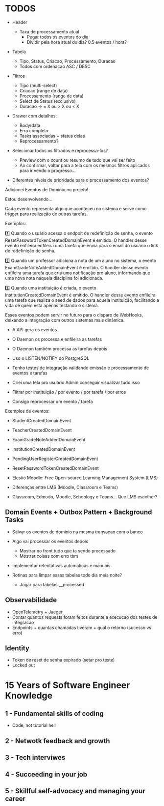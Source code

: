 # TODOS

- Header
    - Taxa de processamento atual
        - Pegar todos os eventos do dia
        - Dividir pela hora atual do dia? 0.5 eventos / hora?

- Tabela
    - Tipo, Status, Criacao, Processamento, Duracao
    - Todos com ordenacao ASC / DESC

- Filtros
    - Tipo (multi-select)
    - Criacao (range de data)
    - Processamento (range de data)
    - Select de Status (exclusivo)
    - Duracao -> = X ou > X ou < X

- Drawer com detalhes:
    - Body/data
    - Erro completo
    - Tasks associadas + status delas
    - Reprocessamento?

- Selecionar todos os filtrados e reprocessa-los?
    - Preview com o count ou resumo de tudo que vai ser feito
    - Ao confirmar, voltar para a tela com os mesmos filtros aplicados para ir vendo o progresso...




- Diferentes niveis de prioridade para o processamento dos eventos?






Adicionei Eventos de Domínio no projeto!

Estou desenvolvendo...

Cada evento representa algo que aconteceu no sistema e serve como trigger para realização de outras tarefas.

Exemplos:

1️⃣ Quando o usuário acessa o endpoit de redefinição de senha, o evento ResetPasswordTokenCreatedDomainEvent é emitido.
O handler desse evento enfileira enfileira uma tarefa que envia para o email do usuário o link de redefinição de senha.

2️⃣ Quando um professor adiciona a nota de um aluno no sistema, o evento ExamGradeNoteAddedDomainEvent é emitido.
O handler desse evento enfileira uma tarefa que cria uma notificação pro aluno, informando que uma nova nota naquela disciplina foi adicionada.

3️⃣ Quando uma instituição é criada, o evento InstitutionCreatedDomainEvent é emitido.
O handler desse evento enfileira uma tarefa que realiza o seed de dados para aquela instituição, facilitando a vida de quem está apenas testando o sistema.

Esses eventos podem servir no futuro para o disparo de WebHooks, deixando a integração com outros sistemas mais dinâmica.

- A API gera os eventos
- O Daemon os processa e enfileira as tarefas
- O Daemon também processa as tarefas depois
- Uso o LISTEN/NOTIFY do PostgreSQL
- Tenho testes de integração validando emissão e processamento de eventos e tarefas
- Criei uma tela pro usuário Admin conseguir visualizar tudo isso


- Filtrar por instituição / por evento / por tarefa / por erros
- Consigo reprocessar um evento / tarefa


Exemplos de eventos:

- StudentCreatedDomainEvent
- TeacherCreatedDomainEvent
- ExamGradeNoteAddedDomainEvent
- InstitutionCreatedDomainEvent
- PendingUserRegisterCreatedDomainEvent
- ResetPasswordTokenCreatedDomainEvent














- Elestio Moodle: Free Open-source Learning Management System (LMS)
- Diferenças entre LMS (Moodle, Classroom e Teams)
- Classroom, Edmodo, Moodle, Schoology e Teams... Que LMS escolher?

## Domain Events + Outbox Pattern + Background Tasks

- Salvar os eventos de dominio na mesma transacao com o banco

- Algo vai processar os eventos depois
    - Mostrar no front tudo que ta sendo processado
    - Mostrar coisas com erro tbm

- Implementar retentativas automaticas e manuais

- Rotinas para limpar essas tabelas todo dia meia noite?
    - Jogar para tabelas __processed




## Observabilidade

- OpenTelemetry + Jaeger
- Contar quantos requests foram feitos durante a execucao dos testes de integracao
- Endpoints + quantas chamadas tiveram + qual o retorno (sucesso vs erro)



## Identity

- Token de reset de senha expirado (setar pro teste)
- Locked out




# 15 Years of Software Engineer Knowledge

## 1 - Fundamental skills of coding

- Code, not tutorial hell

## 2 - Netwotk feedback and growth

## 3 - Tech interviwes

## 4 - Succeeding in your job

## 5 - Skillful self-advocacy and managing your career




